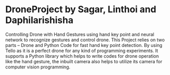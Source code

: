 # DroneProject by Sagar, Linthoi and Daphilarishisha
Controlling Drone with Hand Gestures using hand key point and neural network to recognize gestures and control drone. This Project relies on two parts – Drone and Python Code for fast hand key point detection. By using Tello as it is a perfect drone for any kind of programming experiments. It supports a Python library which helps to write codes for drone operation like the hand gesture, the inbuilt camera also helps to utilize its camera for computer vision programming.
